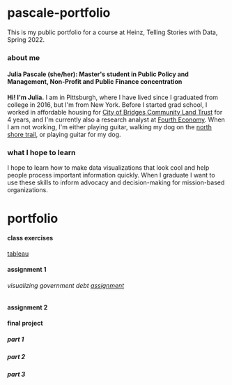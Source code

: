 # pascale-portfolio
This is my public portfolio for a course at Heinz, Telling Stories with Data, Spring 2022.

### about me
#### Julia Pascale (she/her): Master's student in Public Policy and Management, Non-Profit and Public Finance concentration
**Hi! I'm Julia.** I am in Pittsburgh, where I have lived since I graduated from college in 2016, but I'm from New York. Before I started grad school, I worked in affordable housing for [City of Bridges Community Land Trust](https://www.cityofbridgesclt.org) for 4 years, and I'm currently also a research analyst at [Fourth Economy](https://www.fourtheconomy.com). 
When I am not working, I'm either playing guitar, walking my dog on the [north shore trail](https://goo.gl/maps/Dqki8Hg6V6tDR8kC8), or playing guitar for my dog. 

### what I hope to learn
I hope to learn how to make data visualizations that look cool and help people process important information quickly. When I graduate I want to use these skills to inform advocacy and decision-making for mission-based organizations.

# portfolio

#### class exercises
[tableau](https://julia-pascale.github.io/pascale-portfolio/tableau-practice.html)

#### assignment 1

###### visualizing government debt [assignment](https://julia-pascale.github.io/pascale-portfolio/dataviz1.html)

#### assignment 2

#### final project 

##### part 1

##### part 2

##### part 3





